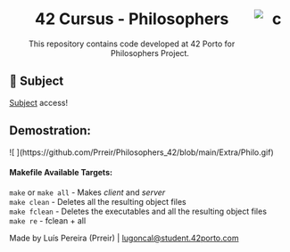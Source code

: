 <h1 align="center">42 Cursus - Philosophers <img src="https://imgur.com/MbpYAc0.png" alt="c" align="right" width="65" height="65"/></h1>
<p align="center">This repository contains code developed at 42 Porto for Philosophers Project.</p>
<h2 align="left"> 📄 Subject </h2>
<a href="https://github.com/Prreir/Philosophers_42/blob/main/Extra/Subject.pdf" >Subject</a> access! 

<h2 align="left"> Demostration: </h2>
![ ](https://github.com/Prreir/Philosophers_42/blob/main/Extra/Philo.gif)

#### Makefile Available Targets:  
`make` or `make all` - Makes _client_ and _server_  
`make clean` - Deletes all the resulting object files  
`make fclean` - Deletes the executables and all the resulting object files  
`make re` - fclean + all

Made by Luís Pereira (Prreir) | lugoncal@student.42porto.com
